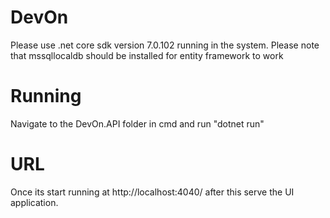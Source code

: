 # DevOn

Please use .net core sdk version 7.0.102 running in the system. Please note that  mssqllocaldb should be installed for entity framework to work

# Running
Navigate to the DevOn.API folder in cmd and run "dotnet run"

# URL
Once its start running at  http://localhost:4040/ after this serve the UI application.

